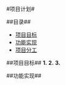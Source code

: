 #项目计划#


##目录##

* [项目目标](#项目目标)
* [功能实现](#功能实现)
* [项目分工](#项目分工)


<a name = "项目目标"></a>
##项目目标##
**1.**
**2.**
**3.**


<a name = "功能实现"></a>
##功能实现##
